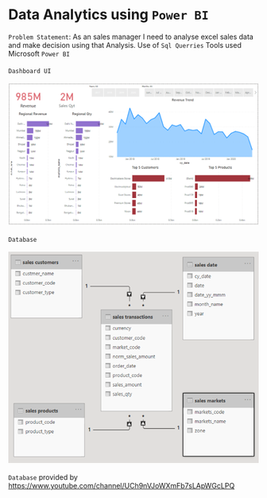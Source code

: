 # Data Analytics using `Power BI`

`Problem Statement`: As an sales manager I need to analyse excel sales data and make decision using that Analysis.
Use of `Sql Querries`
Tools used Microsoft `Power BI`
<br>
<br>
`Dashboard UI`
<br>
<br>
![dashboard](https://github.com/sahilsngh/Power-BI-Data-Analytics/blob/main/visualizations.PNG)
<br>
<br>
`Database`
<br>
<br>
![database](https://github.com/sahilsngh/Power-BI-Data-Analytics/blob/main/database.PNG)
<br>
<br>
`Database` provided by https://www.youtube.com/channel/UCh9nVJoWXmFb7sLApWGcLPQ
